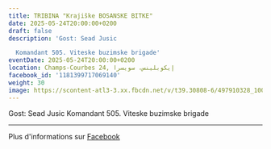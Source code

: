 ```yaml
---
title: TRIBINA "Krajiške BOSANSKE BITKE"
date: 2025-05-24T20:00:00+0200
draft: false
description: 'Gost: Sead Jusic

  Komandant 505. Viteske buzimske brigade'
eventDate: 2025-05-24T20:00:00+0200
location: Champs-Courbes 24, ‏إيكوبلينس‏، ‏سويسرا‏
facebook_id: '1181399717069140'
weight: 30
image: https://scontent-atl3-3.xx.fbcdn.net/v/t39.30808-6/497910328_1007825038144762_7375653666811415510_n.jpg?_nc_cat=110&ccb=1-7&_nc_sid=9e60e4&_nc_ohc=5dfMzcMGHVIQ7kNvwHPgyQF&_nc_oc=AdlCv5Su6vsPXlCeHLdwvSrZcn8DbQI26miBXjUJyx69EHSktPAiBlMggeWudDkcOHg&_nc_zt=23&_nc_ht=scontent-atl3-3.xx&edm=ABTKTjYEAAAA&_nc_gid=FfR-YdzP2ANS9qJPySnITw&oh=00_AfYehVTTb-pqiNtoZ10y8b6dNiEH6XtKcHCksCA4qzoArg&oe=68C163AF
---
```


Gost: Sead Jusic
Komandant 505. Viteske buzimske brigade

---

Plus d'informations sur [Facebook](https://facebook.com/events/1181399717069140)